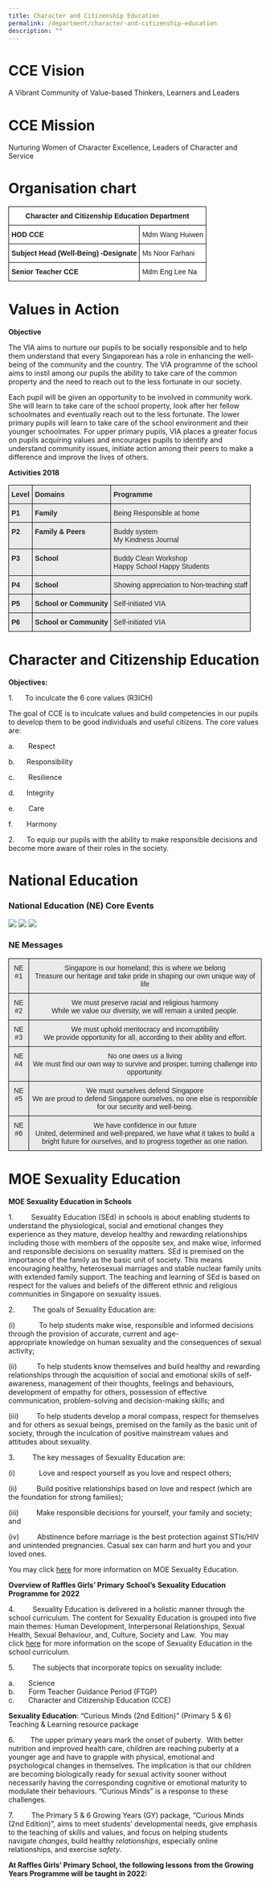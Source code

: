 ```yaml
---
title: Character and Citizenship Education
permalink: /department/character-and-citizenship-education
description: ""
---
```

# CCE Vision 

A Vibrant Community of Value-based Thinkers, Learners and Leaders

# CCE Mission


Nurturing Women of Character Excellence, Leaders of Character and Service

# Organisation chart

<style type="text/css">
.tg  {border-collapse:collapse;border-spacing:0;}
.tg td{border-color:black;border-style:solid;border-width:1px;font-family:Arial, sans-serif;font-size:14px;
  overflow:hidden;padding:10px 5px;word-break:normal;}
.tg th{border-color:black;border-style:solid;border-width:1px;font-family:Arial, sans-serif;font-size:14px;
  font-weight:normal;overflow:hidden;padding:10px 5px;word-break:normal;}
.tg .tg-amwm{font-weight:bold;text-align:center;vertical-align:top}
.tg .tg-dgl5{background-color:#FFF;font-weight:bold;text-align:left;vertical-align:top}
.tg .tg-ktyi{background-color:#FFF;text-align:left;vertical-align:top}
</style>
<table class="tg">
<thead>
  <tr>
    <th class="tg-amwm" colspan="2">Character and Citizenship Education Department</th>
  </tr>
</thead>
<tbody>
  <tr>
    <td class="tg-dgl5">HOD CCE</td>
    <td class="tg-ktyi">Mdm Wang Huiwen</td>
  </tr>
  <tr>
    <td class="tg-dgl5">Subject Head (Well-Being) -Designate</td>
    <td class="tg-ktyi">Ms Noor Farhani</td>
  </tr>
  <tr>
    <td class="tg-dgl5">Senior Teacher CCE</td>
    <td class="tg-ktyi">Mdm Eng Lee Na</td>
  </tr>
</tbody>
</table>

# Values in Action 

**Objective**

The VIA aims to nurture our pupils to be socially responsible and to help them understand that every Singaporean has a role in enhancing the well-being of the community and the country. The VIA programme of the school aims to instil among our pupils the ability to take care of the common property and the need to reach out to the less fortunate in our society.

Each pupil will be given an opportunity to be involved in community work. She will learn to take care of the school property, look after her fellow schoolmates and eventually reach out to the less fortunate. The lower primary pupils will learn to take care of the school environment and their younger schoolmates. For upper primary pupils, VIA places a greater focus on pupils acquiring values and encourages pupils to identify and understand community issues, initiate action among their peers to make a difference and improve the lives of others.

  

**Activities 2018**

<style type="text/css">
.tg  {border-collapse:collapse;border-spacing:0;}
.tg td{border-color:black;border-style:solid;border-width:1px;font-family:Arial, sans-serif;font-size:14px;
  overflow:hidden;padding:10px 5px;word-break:normal;}
.tg th{border-color:black;border-style:solid;border-width:1px;font-family:Arial, sans-serif;font-size:14px;
  font-weight:normal;overflow:hidden;padding:10px 5px;word-break:normal;}
.tg .tg-y7qa{background-color:#EAEAEA;color:#222;text-align:left;vertical-align:top}
.tg .tg-rj1p{background-color:#EAEAEA;color:#222;font-weight:bold;text-align:left;vertical-align:top}
</style>
<table class="tg">
<thead>
  <tr>
    <th class="tg-rj1p">Level</th>
    <th class="tg-rj1p">Domains</th>
    <th class="tg-rj1p">Programme</th>
  </tr>
</thead>
<tbody>
  <tr>
    <td class="tg-rj1p">P1</td>
    <td class="tg-rj1p">Family</td>
    <td class="tg-y7qa">Being Responsible at home</td>
  </tr>
  <tr>
    <td class="tg-rj1p">P2</td>
    <td class="tg-rj1p">Family &amp; Peers</td>
    <td class="tg-y7qa">Buddy system<br>My Kindness Journal</td>
  </tr>
  <tr>
    <td class="tg-rj1p">P3</td>
    <td class="tg-rj1p">School</td>
    <td class="tg-y7qa">Buddy Clean Workshop<br>Happy School Happy Students</td>
  </tr>
  <tr>
    <td class="tg-rj1p">P4</td>
    <td class="tg-rj1p">School</td>
    <td class="tg-y7qa">Showing appreciation to Non-teaching staff</td>
  </tr>
  <tr>
    <td class="tg-rj1p">P5</td>
    <td class="tg-rj1p">School or Community</td>
    <td class="tg-y7qa">Self-initiated VIA</td>
  </tr>
  <tr>
    <td class="tg-rj1p">P6</td>
    <td class="tg-rj1p">School or Community</td>
    <td class="tg-y7qa">Self-initiated VIA</td>
  </tr>
</tbody>
</table>

# Character and Citizenship Education


**Objectives:**

1.      To inculcate the 6 core values (R3ICH)

The goal of CCE is to inculcate values and build competencies in our pupils to develop them to be good individuals and useful citizens. The core values are:

a.       Respect

b.      Responsibility

c.       Resilience

d.      Integrity

e.       Care

f.       Harmony

2.      To equip our pupils with the ability to make responsible decisions and become more aware of their roles in the society.

# National Education 

### National Education (NE) Core Events

![](/images/NE1.png)
![](/images/NE2.png)
![](/images/NE3.png)

### NE Messages

<style type="text/css">
.tg  {border-collapse:collapse;border-spacing:0;}
.tg td{border-color:black;border-style:solid;border-width:1px;font-family:Arial, sans-serif;font-size:14px;
  overflow:hidden;padding:10px 5px;word-break:normal;}
.tg th{border-color:black;border-style:solid;border-width:1px;font-family:Arial, sans-serif;font-size:14px;
  font-weight:normal;overflow:hidden;padding:10px 5px;word-break:normal;}
.tg .tg-ii8k{background-color:#EAEAEA;color:#222;text-align:center;vertical-align:top}
</style>
<table class="tg">
<thead>
  <tr>
    <th class="tg-ii8k">NE #1</th>
    <th class="tg-ii8k">Singapore is our homeland; this is where we belong<br>Treasure our heritage and take pride in shaping our own unique way of life</th>
  </tr>
</thead>
<tbody>
  <tr>
    <td class="tg-ii8k">NE #2</td>
    <td class="tg-ii8k">We must preserve racial and religious harmony<br><span style="color:#222">While we value our diversity, we will remain a united people.</span></td>
  </tr>
  <tr>
    <td class="tg-ii8k">NE #3</td>
    <td class="tg-ii8k">We must uphold meritocracy and incorruptibility<br>We provide opportunity for all, according to their ability and effort.</td>
  </tr>
  <tr>
    <td class="tg-ii8k">NE #4</td>
    <td class="tg-ii8k">No one owes us a living<br>We must find our own way to survive and prosper, turning challenge into opportunity.</td>
  </tr>
  <tr>
    <td class="tg-ii8k">NE #5</td>
    <td class="tg-ii8k">We must ourselves defend Singapore<br>We are proud to defend Singapore ourselves, no one else is responsible for our security and well-being.</td>
  </tr>
  <tr>
    <td class="tg-ii8k">NE #6</td>
    <td class="tg-ii8k">We have confidence in our future<br><span style="font-weight:normal">United, determined and well-prepared, we have what it takes to build a bright future for ourselves, and to progress together as one nation.</span></td>
  </tr>
</tbody>
</table>

# MOE Sexuality Education

**MOE Sexua****l****ity Education in Schools**

1.         Sexuality Education (SEd) in schools is about enabling students to understand the physiological, social and emotional changes they experience as they mature, develop healthy and rewarding relationships including those with members of the opposite sex, and make wise, informed and responsible decisions on sexuality matters. SEd is premised on the importance of the family as the basic unit of society. This means encouraging healthy, heterosexual marriages and stable nuclear family units with extended family support. The teaching and learning of SEd is based on respect for the values and beliefs of the different ethnic and religious communities in Singapore on sexuality issues.

2.         The goals of Sexuality Education are:

(i)            To help students make wise, responsible and informed decisions through the provision of accurate, current and age-appropriate knowledge on human sexuality and the consequences of sexual activity;

(ii)          To help students know themselves and build healthy and rewarding relationships through the acquisition of social and emotional skills of self-awareness, management of their thoughts, feelings and behaviours, development of empathy for others, possession of effective communication, problem-solving and decision-making skills; and

(iii)         To help students develop a moral compass, respect for themselves and for others as sexual beings, premised on the family as the basic unit of society, through the inculcation of positive mainstream values and attitudes about sexuality.

3.         The key messages of Sexuality Education are:

(i)            Love and respect yourself as you love and respect others;

(ii)          Build positive relationships based on love and respect (which are the foundation for strong families);

(iii)         Make responsible decisions for yourself, your family and society; and

(iv)         Abstinence before marriage is the best protection against STIs/HIV and unintended pregnancies. Casual sex can harm and hurt you and your loved ones.

You may click [here](https://www.moe.gov.sg/programmes/sexuality-education) for more information on MOE Sexuality Education.

**Overview of Raffles Girls’ Primary** **School’s** **Sexuality Education Programme for 2022**

4.         Sexuality Education is delivered in a holistic manner through the school curriculum. The content for Sexuality Education is grouped into five main themes: Human Development, Interpersonal Relationships, Sexual Health, Sexual Behaviour, and, Culture, Society and Law.  You may click [here](https://www.moe.gov.sg/programmes/sexuality-education/scope-and-teaching-approach) for more information on the scope of Sexuality Education in the school curriculum.

5.         The subjects that incorporate topics on sexuality include:

a.       Science  
b.       Form Teacher Guidance Period (FTGP)  
c.       Character and Citizenship Education (CCE)

  

**Sexuality Education**: “Curious Minds (2nd Edition)” (Primary 5 & 6) Teaching & Learning resource package

6.        The upper primary years mark the onset of puberty.  With better nutrition and improved health care, children are reaching puberty at a younger age and have to grapple with physical, emotional and psychological changes in themselves. The implication is that our children are becoming biologically ready for sexual activity sooner without necessarily having the corresponding cognitive or emotional maturity to modulate their behaviours. “Curious Minds” is a response to these challenges.

7.         The Primary 5 & 6 Growing Years (GY) package, “Curious Minds (2nd Edition)”, aims to meet students’ developmental needs, give emphasis to the teaching of skills and values, and focus on helping students navigate _changes_, build healthy _relationships_, especially online relationships, and exercise _safety_.

  

**At Raffles Girls’ Primary School, the following lessons from the Growing Years Programme will be taught in 2022:**